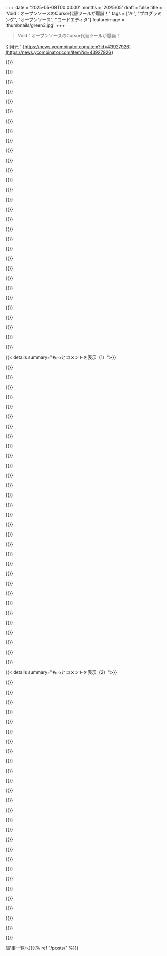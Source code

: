 +++
date = '2025-05-08T00:00:00'
months = '2025/05'
draft = false
title = 'Void：オープンソースのCursor代替ツールが爆誕！'
tags = ["AI", "プログラミング", "オープンソース", "コードエディタ"]
featureimage = 'thumbnails/green3.jpg'
+++

> Void：オープンソースのCursor代替ツールが爆誕！

引用元：[https://news.ycombinator.com/item?id=43927926](https://news.ycombinator.com/item?id=43927926)




{{<matomeQuote body="フィードバックだよ。README、もっと詳しくしないと。何ができるか/できないか？みんながCursor使ってると思わないでほしいな。Cursor代替なら、全部の機能あるの？AIプログラミングやってるけど、Cursor使ったことないから、これ試したいって思わせるものが何もないんだよね。<br>あと、プログラミングAIツールならAiderと比較すべきだと思うんだ。これ使う決定的な理由教えてよ。「VSCodeだから」だけじゃダメだよ。Aider用のVSCode拡張もあるだろうし。<br>例えば、Aiderのrepomapみたいなのある？コンテキストはどこまで細かく制限できるの？" userName="BeetleB" createdAt="2025/05/08 19:17:11" color="#ff5c5c">}}




{{<matomeQuote body="フィードバックありがとう。機能リスト追加するよ。Cursor機能（quick edits, agent mode, chat, inline edits, links to files/folders, fast applyとか）はオープンソースモデルでサポートしてるよ。repomapはないけど、今は.voidrulesとGather/Agent modeで大きな編集はうまくいくと思ってる。ベータ版終わる前にauto-summaryやAiderのrepomapみたいなの追加するかも。<br>コンテキストは、モデルごとにウィンドウサイズや予約トークン量をカスタマイズできる。あと「@ to mention」でファイルやフォルダを丸ごと含められるよ。" userName="andrewpareles" createdAt="2025/05/08 19:50:31" color="#785bff">}}




{{<matomeQuote body="Cursorの重要な機能で、まだ他があまりやってないのがドキュメントのインデックス化だね。URLあげるとAPIとかのドキュメントをクロールしてembedding作るんだ。言語によらずできるのがすごい。あと、それで検索できるagentツールもあるといいかも。@docsでコンテキストに含めるとLLMがちゃんと参照してAPIの幻覚なくせるんだよね。<br>2023年にCursor開発者が言ってたけど、HTMLをmarkdownに変換してからn-gram deduplicationでナビとかヘッダーとかフッター消してるらしいよ。チャンクの最新技術はもっと良くなってるだろうけど。" userName="throwup238" createdAt="2025/05/08 20:03:34" color="#ff5733">}}




{{<matomeQuote body="Aiderで嫌な経験したのは俺だけ？いつもAIと格闘して、結局自分でやった方が早いんだよ。<br>毎回使っても40-85%しか合ってなくて、残りの60-15%を自分で直さないといけないなら、何の意味があるの？手書きと変わらないか、むしろ遅いし。<br>Continueのフローの方が全然良いわ。1. CTRL Lでコードブロック選択。2. 質問かタスクを指示。3. 内容読んで自分で変更する。どうせシステムとか要求を少しは勘違いしてるからね。" userName="_345" createdAt="2025/05/08 19:54:50" color="#ff33a1">}}




{{<matomeQuote body="それは使うモデルとかプロンプトによるね。Gemini-2.5proとかsonnet3.5/3.7、gpt-4.1使ってみなよ。プロンプトはできるだけ具体的に詳しくね。正しいコンテキスト含めるんだよ。" userName="attentive" createdAt="2025/05/08 20:10:41" color="#ff33a1">}}




{{<matomeQuote body="プライバシー重視でプロジェクト全部シリコンバレーと共有したくないとか、趣味にClaude使うのに1時間8ドルも払いたくない場合はどうするの？AI擁護派が、金出せば凄いとか「正しい」プロンプト使えばって言うの、もうウンザリなんだよね。（ねえ、同胞のHNerよ、あんたの給料ってそのモデルから出てんの？）<br>Claudeのシステムプロンプトくらい長く書かないとまともな編集できないなら、全然時間節約になってない気がするんだ。<br>Aiderがローカルモデルじゃ使い物にならないって認めてるのは良いね。僕もそう思うわ。" userName="dingnuts" createdAt="2025/05/08 20:27:21" color="#ff5c5c">}}




{{<matomeQuote body="Context7 MCP使えばいいんじゃない？ VoidがMCPサポートしてるって勝手に思ってるけど。" userName="steveharman" createdAt="2025/05/08 20:56:58" color="">}}




{{<matomeQuote body="Visual Studio Codeのcontinue.devプラグインにドキュメントインデックス機能あるよ。URLとタグ指定すると、ドキュメントをスクレイピングしてRAG index作るんだ。チャットでそのドキュメントをコンテキストとして使えるようになるんだよ。例えば、@godotengineって聞いてspriteって何？とか聞けるわけ。" userName="mapmap" createdAt="2025/05/09 06:50:55" color="#ff5733">}}




{{<matomeQuote body="Aiderはかなり設定できるよ。リーダーボード見て成績良いモデル/設定を真似る必要があるね。あと、readmeとかコーディング規約みたいなファイルをオートロードする必要がある。<br>Aiderのキラー機能は、自動的なlint/typecheck/testとfixループの統合とgit checkpointingだよ。これらの機能設定しないと、Aiderの本当の価値は得られないね。" userName="CuriouslyC" createdAt="2025/05/08 22:00:45" color="#45d325">}}




{{<matomeQuote body="ローカルモデルは使ったことないんだ、だって60GB以上のVRAMなんて持ってないもん。aiderをgemini2.5と一緒に試したんだけど、’write a ts file with pupeteer to load this url, click on button identified by x, fill in input y, loop over these urls’みたいな基本的なプロンプトでもものすごくよく動いたんだよね。LLMの性能は使うモデルに100%依存するから、CPUでローカルで動かしてる小さいモデルから一般化するのはほぼ無理だと思うな。" userName="wredcoll" createdAt="2025/05/08 21:07:12" color="#ff5c5c">}}




{{<matomeQuote body="これ、Officeのcopilotでも全く同じ問題抱えてるんだ。俺のスタイルを学習してくれないから、どうしてほしいかすごく具体的に指示しないといけない。そうなると自分で書いた方が早いんだよね。たぶんその場で動的に学習できるようになればもっとマシになるだろうけど、今のところはそんなにすごく役立つわけじゃないな。" userName="wkat4242" createdAt="2025/05/08 23:16:31" color="">}}




{{<matomeQuote body="そのツールは使ったことないんだけど、aiderもcursorも箱出しの状態じゃ最強じゃないみたいだね？ cursorについても、コーディング規約とか拾わせるためにカスタム設定が必要って同じような話を読んだよ。これって、みんなが同意してる標準的なベストプラクティスってドキュメント化されてるの？それともユーザーが共有してる試行錯誤のベストプラクティスって感じ？" userName="larusso" createdAt="2025/05/09 07:18:36" color="">}}




{{<matomeQuote body="確かに、見た目はめちゃくちゃ便利そうってのは同意だよ。でもいくつかライブラリで使ってみたけど完全にダメだったな、結構標準的なmkdocsとかsphynxのサイトをクロールできなかったんだ。たぶん、彼らが事前にインデックス付けしてる“組み込み”サイトの方が得意なんだろうね。" userName="RobinL" createdAt="2025/05/08 20:39:46" color="#ff33a1">}}




{{<matomeQuote body="いや、Anubisはデータスクレーパーによるシステム的なウェブスクレイピング対策だよ、実際のユーザーエージェント相手じゃないんだ。" userName="GreenWatermelon" createdAt="2025/05/09 14:50:28" color="">}}




{{<matomeQuote body="CursorとAiderどっちも使ったことあるけど、どういう仕組みか理解したいのもあって、完全に自分で制御できるシンプルなものがずっと欲しかったんだ。だから、read, write, diff, browse, command, ask, and thinkのたった7つのツールだけで、完全に機能する最小限のコーディングエージェント（編集機能付き）を作ってみたよ。例えばaskツールを無効にするだけで、特定のタスクで簡単に完全自律にできるんだ。toolkami見てみて、役に立つかもよ。https://github.com/aperoc/toolkami" userName="SafeDusk" createdAt="2025/05/09 01:22:16" color="#ff5733">}}




{{<matomeQuote body="@Docsはサポートしてる？<br>https://docs.cursor.com/context/@-symbols/@-docs" userName="satvikpendem" createdAt="2025/05/09 18:44:25" color="">}}




{{<matomeQuote body="context7がドキュメントのインデックス付けやウェブクロールをどうやって処理してるのか、もっと詳しく教えてくれない？ mcp serverに接続したら、そこに食わせたウェブサイトをクロールできるようになるの？" userName="Aeroi" createdAt="2025/05/09 01:00:38" color="">}}




{{<matomeQuote body="＞READMEはもっと詳細が必要だね。何ができて何ができないの？みんながCursorを使ったことがあると思わないで。Cursorの代替なら、Cursorの機能全部サポートしてるの？<br>それは全部ウェブサイトにあるよ、READMEじゃなくてね。でも箇条書きかサイトと同じ情報があればすごくいいと思うよ。" userName="satvikpendem" createdAt="2025/05/08 21:35:06" color="">}}




{{<matomeQuote body="僕は主にdocs.rsにあるRustのドキュメントとか、レンダリングされたmdbooksみたいなのをインデックスするのに使ってるよ。RAGは当たり外れあるけど、インデックスするのに困ったことはないかな。" userName="throwup238" createdAt="2025/05/08 21:22:26" color="#38d3d3">}}




{{<matomeQuote body="なるほど、良い点だね。ドキュメント周りはブラウザエージェントのタスクだと思って避けてたんだけど、他のコメントしてる人たちも言ってるみたいに、これは良いMCP連携になるだろうな。ツール利用で学習した次のモデルがドキュメント見るのが得意になるか気になるね。それなら問題完全に解決するかもだけど、OSSとかオフラインモデルは別の解決策いるだろうね。ここはいろいろ試すの全然ウェルカムだよ。Beta抜ける前には、ブラウザ使ってドキュメントをスクレイピングする機能、多分追加すると思う。" userName="andrewpareles" createdAt="2025/05/08 21:26:47" color="#785bff">}}




{{<matomeQuote body="Aiderのリーダーボードは、モデルとか編集フォーマット、モードを選ぶ時の基準になる「”ベストプラクティス”」だよ。それ以外は、もう基本的にはエンジニアリングとかコードスタイルのベストプラクティスって思うことをドキュメントにまとめるのがいいね。それはAIにも人間にも両方役に立つからさ。こういうのって結構意見分かれるから、結局何を選ぶかは自分次第だね。" userName="CuriouslyC" createdAt="2025/05/09 07:55:50" color="">}}




{{<matomeQuote body="これ試してみるよ。できれば自分のスタックをもうちょっと自分でコントロールしたいんだよね。" userName="larusso" createdAt="2025/05/09 07:12:25" color="">}}




{{<matomeQuote body="Context7って、インデックスしてるリポジトリから情報が結構抜け落ちてるし、似たような名前のリポジトリでいっぱいになりすぎてるんだよね。だからLLMたちが混乱しちゃうんだ。" userName="gesman" createdAt="2025/05/09 06:10:07" color="">}}




{{<matomeQuote body="Cursor’sのドキュメントインデックス機能って、正直言って時間節約になるって感じる数少ないAIコーディング機能の一つなんだよね。ドキュメントサイト全部埋め込んで、ナビとかヘッダーのごみを除いて、それから@docsでインライン参照できるのが、APIを推測するんじゃなくてちゃんとコンテキストを把握するのに役立つんだ。" userName="giordanol" createdAt="2025/05/09 12:41:26" color="#ff5733">}}




{{<matomeQuote body="ローカルモデルって、特別なハードウェアなしでノートPCで動かせるレベルにはまだ達してないんだよね。大手ラボのどこかが、SOTAのベンチマークを出すような80億〜320億パラメーターくらいのモデルを抽出してくれるといいなって期待してるんだ！コスト的にもすごく大きいし、多くの人がエージェントで並列コーディングするのも現実的になるだろうしね。" userName="mp5" createdAt="2025/05/09 00:01:59" color="">}}




{{<matomeQuote body="＞「”正しい”」プロンプトを使うか。いくつか例をくれよ。<br>「”正しいプロンプト”」なんてものはないよ。全部インチキさ。https://dmitriid.com/prompting-llms-is-not-engineering" userName="troupo" createdAt="2025/05/09 05:40:59" color="">}}




{{<matomeQuote body="この場合のスクレイパーって、ユーザーのエージェントなんだよね。でも、だからってトラップにかからないスクレイパーじゃなくなるわけじゃないよ。" userName="conartist6" createdAt="2025/05/09 15:55:48" color="">}}




{{<matomeQuote body="ダイナミックラーニングって、なんであんまり深掘りされてないんだろうってすごく思うんだよね。大手ラボにとってはすごい参入障壁になるだろうし（みんな大手ラボのところでホストして動的にモデル学習させなきゃいけなくなる）。それに、AIももっとずっと賢くなる気がするしね。" userName="mp5" createdAt="2025/05/09 00:12:18" color="">}}




{{<matomeQuote body="＞少なくとも aider はローカルモデルだと使い物にならないって認めてるみたいだな。俺もそう思うよ。＜br＞でも俺は認めちゃいないよ。 aider ユーザーの99％はローカルモデル試したことないだろうし。 Sonnet とかよりずっと悪いだろうとは思うけどね。＜br＞ AI 信者が「もっと金払えば、とか”正しい”プロンプト使えば、 AI は hype 通りすごいよ」って言ってくるの、マジで飽きたわ。ねぇ、 fellow HNer 、君の給料ってそういうモデルから出てるわけじゃないだろ？例を出せよ。例？ aider は良いツールだし、その大部分（多分ほぼ全部）は AI が書いてるよ。" userName="BeetleB" createdAt="2025/05/08 23:08:29" color="">}}




{{<matomeQuote body="最近さ、みんなコーディングエージェント作ってる感じだよね。 Cline 、 VS Code Copilot の Agent mode 、 Roo Code 、 Kilo Code 、 Zed とか、他のツールとどう違うのか気になるわ。クローズドソースとか CLI ベースのはもちろん色々あるけどね。何か突出した機能ある？" userName="olalonde" createdAt="2025/05/08 17:24:01" color="">}}




{{< details summary="もっとコメントを表示（1）">}}

{{<matomeQuote body=" Void 開発者だけど、今の AI コードは拡張機能じゃなくフル IDE が主流。 UX 制御できるからね。プラグイン多いけど、 Void はフルオープンソース IDE で大手並の全機能（編集、エージェント、補完、チェックポイント）があるのが違い。大手（ Cursor/Windsurf/Copilot ）はバックエンド経由だけど、 Void はプロバイダー直結でローカルモデルとか好きなの使いやすいよ。 Void 以外にフルオープンソース IDE は無いんだ。次はエージェント向け Git ブランチングやる予定。フル IDE じゃないと難しいかもね。" userName="andrewpareles" createdAt="2025/05/08 18:24:16" color="#785bff">}}




{{<matomeQuote body="俺の意見だけどさ、エージェントモードってあんまりいらないんだよね。ベテランエンジニアだし、何やるべきか分かってるし、 LLM に何やらせるか伝えるのも全然平気。エージェントモードは、タスク分解とかどう解決したら良いか分からない初心者開発者向けっぽいね。" userName="jadbox" createdAt="2025/05/08 17:34:07" color="">}}




{{<matomeQuote body="＞今の AI コードのビッグプレイヤーは、拡張機能じゃなくてフル IDE ＜って言うけど、 Claude Code （ IDE でも拡張機能でもない）も急速にシェア広げてるよ。今はコストがネックだけど、すぐ解決されるっしょ（ Gemini Code とかね？）。「今のところ」って点では君は正しいけど、正直現状よりトレンドの方が重要だと思うわ。" userName="jjani" createdAt="2025/05/08 19:45:00" color="#785bff">}}




{{<matomeQuote body="”初心者モード”っていつだって新参者にはつきもの。新人だった頃、俺は権威、本、チュートリアル、多数派、そして「とりあえず動くもの（今の AI ）」に振り回されたよ。これらを全部捨てるまでマジ長かった。でも開発者の自己学習にとって、これは通らなきゃいけない通過儀礼みたいな谷なんだ。この谷を抜け出したらマジ最高だよ。正しい道か不安なく何でもできるようになるからね。" userName="ivape" createdAt="2025/05/08 17:40:17" color="#ff33a1">}}




{{<matomeQuote body="初心者として AI エージェントに全部やらせてたら、その谷から一生抜け出せないんじゃね？" userName="boredtofears" createdAt="2025/05/08 18:06:20" color="#ff5c5c">}}




{{<matomeQuote body="そうそう。みんな AI で書いた重要なコード、あんまりデプロイしたことないんだ。それが壊れて AI でデバッグする時、マジ大変なことになる。その時「もう AI なんか使わん！」って思うかもね。＜br＞でももう AI なしじゃ無理なんだよ。だからこれが試練。多くの人が谷の深さを知って教訓を得て出てくる。多分「 AI は使い所を選ぶべき」みたいな教訓になると思うな。クールな旅だと思うよ。 AI ファーストなみんな、頑張って！俺はもう教訓たくさんあるから違う旅してるけどね（舵はまだあるよ）。" userName="ivape" createdAt="2025/05/08 18:11:31" color="#45d325">}}




{{<matomeQuote body=" continue.dev もオープンソースで、メッセージ送る時に”彼らのバックエンド”使わないんじゃないの？しばらく使ってないけど、 llama とかローカルモデルでタブ補完とかサポートしてたはずだよ。" userName="elAhmo" createdAt="2025/05/08 18:52:44" color="#45d325">}}




{{<matomeQuote body="＞血と汗と涙と格闘することになる＜<br>いや、ほとんどのソフトは immutable になるんじゃない？ただ置き換えるだけだよ。 mess を捨てて、もっと新しい LLM に数日でより良いバージョン作らせるんだ。古いコード基に新しいバージョンの仕様を書くように LLM に頼むんだよ。＜br＞もしそうなら、 AI ファーストやる勇気ない人たちは、ただ置いていかれるだけ。" userName="juliushuijnk" createdAt="2025/05/08 18:55:50" color="#ff5733">}}




{{<matomeQuote body="違いは、こっちはY Combinatorが出資してるってことだね。" userName="behnamoh" createdAt="2025/05/08 17:34:56" color="">}}




{{<matomeQuote body="Continueはすごい頑張ってるけど、あれはextension（plugin）じゃん！" userName="andrewpareles" createdAt="2025/05/08 18:54:00" color="">}}




{{<matomeQuote body="ターミナルツールの考えをシェア！<br>1〜2年でコードはシステムレベルになり、テキストだけじゃ厳しくなるかも。<br>図解とか増えて、ターミナルは不向きになるかもね。<br>Claude Codeみたいなテキストツールは今うまくいくけど、将来は違うかも。<br>だからターミナルツールは作らないけど、今は訓練とかに便利だよ。" userName="andrewpareles" createdAt="2025/05/08 22:21:27" color="#ff5c5c">}}




{{<matomeQuote body="プラグインの何が悪いの？<br>プラグインよりIDEの方が優れてる理由がわからないな。" userName="miroljub" createdAt="2025/05/08 20:56:44" color="">}}




{{<matomeQuote body="もしかしたら僕が世間知らずなのかもしれないけど、こういう議論で誰もJetbrainsに触れないのが驚きだな。<br>僕のプロとしての経験では、みんな使ってるIDEはあれだけだよ ：shrug：" userName="_kidlike" createdAt="2025/05/09 05:46:03" color="#45d325">}}




{{<matomeQuote body="＞ Claude Code（IDEでもextensionでもない）が急速にシェアを伸ばしてるって書いてるけど、それどういう根拠？<br>僕が見てる感じだと、全然話題になってないように見えるけどな。" userName="opdahl" createdAt="2025/05/08 21:33:38" color="">}}




{{<matomeQuote body="僕も同じ！<br>ChatGPTのWeb版とIDEを切り替えながら使うのは平気だよ。<br>コンテキスト切り替えはボトルネックじゃないな。<br>むしろ、IDEから離れて考えるのが好きなんだ。<br>散歩中にスマートウォッチで話してスマートグラスや音声で答えを見れるAIとか良いかもね。<br>画面見る時間増やしたくないんだ。" userName="dakiol" createdAt="2025/05/08 17:47:55" color="#785bff">}}




{{<matomeQuote body="extensions APIだと、サイドバーはコントロールできるけど、エディターの中身はほとんどコントロールできないんだ。<br>もし僕たちがextensionだったら、inline edit機能とか、ナビゲーションUIは作れなかっただろうね。" userName="mp5" createdAt="2025/05/08 21:48:05" color="#785bff">}}




{{<matomeQuote body="僕が関わったプロジェクトでJetbrainsを使ってる人に会った記憶がないな。<br>有料製品だからユーザーは少ないんじゃない？" userName="TingPing" createdAt="2025/05/09 12:06:58" color="">}}




{{<matomeQuote body="これって”オープンソース”って実は”クローズドソースになる前に市場を掴むこと”って意味？" userName="glitchc" createdAt="2025/05/08 17:40:12" color="#ff5c5c">}}




{{<matomeQuote body="Continue.devって拡張機能もあるじゃん？あれVS CodeとかIntelliJでインライン編集ちゃんとできるよ。" userName="LiveTheDream" createdAt="2025/05/09 02:01:23" color="#ff5c5c">}}




{{<matomeQuote body="俺シニアエンジニアだけど、エージェントはいつも使ってるよ。でかいコードベースで作業したり、色んな言語や技術試したりしてると、誰だって”初心者”になるんだ。" userName="fellowmartian" createdAt="2025/05/08 17:49:07" color="#ff5733">}}




{{<matomeQuote body="図って物事をシンプルに見せるのは得意だけど、詳細になるとマジでダメだよね。それだけでシステム全部作るのが20年前に廃れた理由も、コード生成がダメだっただけじゃないんだよ。矢印と繋がりのごちゃ混ぜになった仕様書でバグ見つけるのって、ほぼ不可能だったりする。画像検索で”complex unreal blueprint”って調べてみて。" userName="bcrosby95" createdAt="2025/05/09 01:47:10" color="#ff5c5c">}}




{{<matomeQuote body="どんな風に使ってるかいくつか例を教えてくれる？俺はすごく具体的なことお願いするのに慣れてるけど、エージェントモード全開ってのはあんまりでさ。" userName="azinman2" createdAt="2025/05/08 18:35:33" color="">}}




{{<matomeQuote body="＞Void以外にオープンソースのフルIDE代替はない<br>って話だけど、Zedもあるじゃん？<br>https://zed.dev<br>昨日HNのトップページにも出てたよ：<br>https://news.ycombinator.com/item?id=43912844" userName="nico" createdAt="2025/05/08 20:20:43" color="#45d325">}}




{{<matomeQuote body="Theia IDEが完全にオープンソースでVS Code互換のIDE（VS Codeのフォークじゃない）ってことを言っとく価値はあると思うよ。これは透明性とハックのしやすさに焦点を当てて、積極的にAI機能を追加してるところなんだ。" userName="SegmentTree" createdAt="2025/05/08 19:52:43" color="#ff33a1">}}




{{<matomeQuote body="これ全くその通り、よくある反論だよね。コードベース全体を巨大な統一図として完全に視覚化したいなんて人はいないだろうけど、リポジトリとそのデータ構造、あるいはReactプロジェクトとそのコンポーネントや状態なんかを、少なくともプレーンテキストからちょっと離れて、要約や概要で見られるようにならないとは考えにくいな。AIを使ってリポジトリの知的な概要を作る方法って、まだ未開拓のところがたくさんあると思うんだ。" userName="andrewpareles" createdAt="2025/05/09 03:05:00" color="#ff5733">}}




{{<matomeQuote body="なんか皮肉だよね。だって初心者こそ、クラフトを上達させるために手作業でやるべき人たちなのに。" userName="volkk" createdAt="2025/05/08 17:56:12" color="">}}




{{<matomeQuote body="バージョニングとgitブランチングってめちゃくちゃクールだと思う！それについてもっと詳しく話してくれる？Jujutsu/JJ[0]をgitに加えて、あるいは代わりに使うことを検討したか、興味あるんだ。少し触ってみたんだけど、新しいAIコーディング関連と一緒に試してみるのも考えてたんだ。これ、全ての変更を追跡しつつ、実際にコミットを明示的に作るより自然にフィットするんじゃないかな？ただの思いつきだけど！<br>[0]https://github.com/jj-vcs/jj" userName="bglusman" createdAt="2025/05/08 18:47:47" color="#38d3d3">}}




{{<matomeQuote body="Pycharmはデータサイエンスの世界ではめちゃくちゃ人気だよ。Community Editionは無料で、ほとんどの人が必要な機能の99パーセントがある。Cursorで開発してる時でも、デバッガを使うためだけにPycharmに戻っちゃうことがあるんだ。これらのVS Codeフォークで使われてるデバッガより、Pycharmの方が断然好きだからね。" userName="weberer" createdAt="2025/05/09 13:51:55" color="#38d3d3">}}




{{<matomeQuote body="inline editsってdiff editsと同じなのかな？もしそうなら、ClineとRooもできると思うけど。" userName="esperent" createdAt="2025/05/09 02:50:46" color="">}}




{{<matomeQuote body="CursorはAppImageでインストールもランチャー登録もされず、起動時にエラーが出て毎回 --no-sandbox オプションが必要なのが面倒すぎる。この手間が使う気をなくす理由だよ。VS Codeみたいにクリックで起動できる方がずっと楽。結局ClaudeやChatGPTのWeb版をVS Codeとコピペで使う方が多いな。" userName="dheera" createdAt="2025/05/08 18:15:24" color="#38d3d3">}}

{{</details>}}




{{< details summary="もっとコメントを表示（2）">}}

{{<matomeQuote body="この分野、色々ツールが出てるけど、俺にとっての理想はIDEとCLIのデュアルモード操作なんだ。<br>既存コードのLintをCLIでも再利用したいとか、CLIで進めてIDEで引き継ぐとか。<br>現状Cursorが最先端だけど、CLIツールにも別に投資しなきゃいけないなら全振りは厳しい。こういうデュアルモード機能持ってるツール、出てきてるかな？" userName="bhuga" createdAt="2025/05/09 02:56:46" color="#38d3d3">}}




{{<matomeQuote body="開発者向けOSSツールみたいに、「ツール＋モデル＋OSS」ってモデルは、デザイナーとかクリエイター分野でも有効じゃない？<br>BlenderとかKritaみたいに成功例もあるのに、VCがクリエイティブ向けOSSを嫌がるのが謎なんだ。<br>彼らはOSSからメリットないって言うけど、なんで投資家は非開発者向けはクローズドにしたがるの？正しいのかな？" userName="echelon" createdAt="2025/05/09 03:05:18" color="#785bff">}}




{{<matomeQuote body="たぶん主に価値をどう取るかの話じゃないかな。開発者を囲い込む方が、金のないクリエイターとか潰れそうなスタジオ（悪気はないけど、クリエイターって今キツそうに見えるよね）より儲かるんだよ。片方はテックのエコシステム向け、もう片方はアート向け。VCはテックを好む、リターンが大きいから。クローズドソースの方が多くの場合、盗難とかから守られるしね。でも、あなたが指摘するように、素晴らしいソリューションもあるから、決して行き止まりじゃない道なんだろうけど。" userName="bix6" createdAt="2025/05/09 03:31:54" color="">}}




{{<matomeQuote body="Zed（https://zed.dev/agentic）もCursorに似たagentic code editsをリリースしたらしいね。試したけどすごく良かったよ。" userName="alisinabh" createdAt="2025/05/08 19:39:18" color="#ff33a1">}}




{{<matomeQuote body="俺の経験だとZedのエージェントはCursorよりずっと質が悪いな。tab editsですら悪く感じるよ。俺の理解だと、これらってカスタムモデルじゃなくてプロンプトとかステアリングの組み合わせなんだよね。そう考えるとCursorの性能が他のと比べてすごく良いのは驚きだ。ただリクエスト数が多いだけ？何が秘密なんだろうね。" userName="minzi" createdAt="2025/05/08 22:38:56" color="#38d3d3">}}




{{<matomeQuote body="そして、またウェブブラウザで動くエディタじゃないのが、本当に、本当に良いよね。" userName="WD-42" createdAt="2025/05/08 19:47:28" color="">}}




{{<matomeQuote body="明らかにね。もしウェブベースなら、Zedは一部の解像度でテキストがぼやけて表示される問題は起こらないはずだ。この問題、1年以上も未解決なんだよね。https://github.com/zed-industries/zed/issues/7992" userName="hu3" createdAt="2025/05/09 02:44:27" color="#785bff">}}




{{<matomeQuote body="たださ、Vulcanがインストールされてない場合のフォールバックがあればいいのに…dockerコンテナの中でZedを実行したいんだよね。そうすればヤバいプラグインが悪さしないしさ。" userName="alfiedotwtf" createdAt="2025/05/09 12:53:03" color="#785bff">}}




{{<matomeQuote body="使えるようにするには、でっかいNode.jsのバイナリをダウンロードする必要ないの？" userName="muppetman" createdAt="2025/05/08 22:03:51" color="">}}




{{<matomeQuote body="わかんない、教えてくれる？<br>https://github.com/zed-industries/zed/issues/12589" userName="muppetman" createdAt="2025/05/09 09:31:56" color="">}}




{{<matomeQuote body="なるほどね。”使える”ってのは、language serversを活用するってことだよね。それらをゼロから書くつもりはないだろうし。で、何が言いたいの？" userName="WD-42" createdAt="2025/05/09 14:06:35" color="">}}




{{<matomeQuote body="シンタックスハイライトだけならいらないね。でもIDEみたいな機能にはlanguage serversが必要で、その中にはnode basedなものもあるんだ。<br>https://zed.dev/docs/languages" userName="TiredOfLife" createdAt="2025/05/09 07:00:56" color="#45d325">}}




{{<matomeQuote body="気づいたことだけど、cost trackingがないんだよね。だからいくら使ってるかpredictするのがすごく難しい。Cursorみたいなall inclusiveなツールならいいけど、自分でAPI keys持ち込むならこれって本当にnecessaryじゃん？このfeatureってroadmapに入ってるの？" userName="fcoury" createdAt="2025/05/08 18:57:06" color="#ff5c5c">}}




{{<matomeQuote body="それはすごくいいsuggestionだね。実はほとんどのmodelsのinput/output costsはstoringしてるんだけど、まだcost estimatesはcomputingしてないんだ。Definitely something to addだね。My only hesitationは、token-based cost estimatesがaccurateじゃない可能性があるってこと。（ほとんどのmodelsはtokenizersを提供してないから、eg. estimate the average number of characters per token in order to compute the cost, and this may vary per model）" userName="mp5" createdAt="2025/05/08 22:55:52" color="#38d3d3">}}




{{<matomeQuote body="APIからreturnedされるusageに基づいて、after the factでcostを表示するだけでもprobably usefulだと思うよ。Even if I don’t know how much my first requestがcost will, if I know my last request cost x cents then I can probably have a good idea from there." userName="mcintyre1994" createdAt="2025/05/09 09:35:16" color="#ff5c5c">}}




{{<matomeQuote body="これすごくcoolで、このspaceでmore competitionが増えるのはalways happy to seeね。That said, 2 suggestions:ー The logo looks like it was inspired directly from the Cursor logo and modified slightly. I would suggest changing it.ー It might be wise to brand yourself as your own thing, not just an ”open source Cursor”. I tend to have the expectation that ”open source [X]” projects are worse than ”[X]”. Probably unfair, I know." userName="johnfn" createdAt="2025/05/08 17:27:38" color="#785bff">}}




{{<matomeQuote body="提案ありがとう！<br>これらの課題は結構大変だったけど、Voidの次のメジャーアップデートで多分直すよ。<br>信じられないかもだけど、ロゴが似ちゃったのは実は意図してなかったんだ。無意識のバイアスはあったと思うけどね（「a slice of the Void」を表現しようとしたんだ）。" userName="mp5" createdAt="2025/05/08 19:24:18" color="#ff5733">}}




{{<matomeQuote body="アイコンはケーキのかけらの中に丸いVoidがあるみたいかな？<br>それがどんだけ簡単かっていう「it’s a piece of cake」にかけてるんじゃない？" userName="mentos" createdAt="2025/05/09 08:54:28" color="">}}




{{<matomeQuote body="ちょっと反論させて。個人的には「open source Xyz」って好きだな。<br>何するツールかすぐ分かるし。SEOにもすごくいいんだよ。<br>オープンソース版の名前知らないから「open source Cursor」でKagi、Google、DDG検索するとすぐトップに出る。スパムまみれにならないでさ。" userName="freedomben" createdAt="2025/05/08 17:52:02" color="#38d3d3">}}




{{<matomeQuote body="＞個人的には「open source Xyz」って好きだな。何するツールかすぐ分かるし。<br>でもそれって参照されてる非オープンソースのソフトに詳しければの話でしょ。<br>Cursor使ったことないから何ができるか全然分かんないよ。<br>Inkscapeも、もしずっと「open-source Illustrator」って説明されてたら絶対見つけられなかったと思うな。Adobeソフト使ったことないからさ。" userName="Timwi" createdAt="2025/05/09 02:38:10" color="#45d325">}}




{{<matomeQuote body="VSCodeを拡張機能にするんじゃなくて、フォークすることに何かメリットあるの？" userName="nm980" createdAt="2025/05/08 17:15:00" color="">}}




{{<matomeQuote body="Void開発者だよ！<br>他の人が言ってるように、VSCodeは拡張機能でできることにかなり制限があるんだ。<br>Accept|Reject UIとUX、Cmd+K、ターミナルとタブの制御、カスタムオートコンプリートなんかの俺たちが作った機能は拡張機能じゃ無理なんだよね。<br>IDE作る方が大変だけど、IDEをフル制御できることは、将来LLMツールが進化する時にすごく重要になると思ってるよ。" userName="andrewpareles" createdAt="2025/05/08 17:55:42" color="#38d3d3">}}




{{<matomeQuote body="the Accept|Reject UI and UX 、ContinueってVS Code拡張機能としてもこれできてるみたいだよ。" userName="mentalgear" createdAt="2025/05/08 18:12:53" color="#785bff">}}




{{<matomeQuote body="＞サイドバーの開閉みたいな細かいこと<br>これは確か？<br>拡張機能で、ある条件下で自動的にサイドバーを開閉するやつ使ったことあると思うんだけど。" userName="stevage" createdAt="2025/05/09 00:46:29" color="">}}




{{<matomeQuote body="元VSCode拡張機能開発者だけど、VSCodeは拡張機能でできることマジで制限してるよ。<br>これは意図的でVSCodeの成功に繋がったんだろうけど、全然新しいUIインタラクションを作りたいときには向いてないね。<br>例えば、Cursorのcmd-kみたいなインライン生成UIはVSCode拡張機能としては基本的に不可能だよ。" userName="johnfn" createdAt="2025/05/08 17:30:14" color="#45d325">}}




{{<matomeQuote body="誰かVS Codeをもっと自由なやり方でフォークすればいいんじゃない？<br>そしたらみんなその上で拡張機能作れるし。" userName="stevage" createdAt="2025/05/09 00:47:12" color="">}}

{{</details>}}



[記事一覧へ]({{% ref "/posts/" %}})
